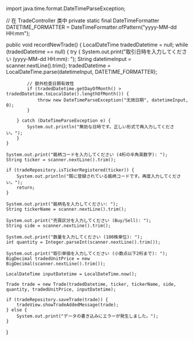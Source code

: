 import java.time.format.DateTimeParseException;

// 在 TradeController 类中
private static final DateTimeFormatter DATETIME_FORMATTER = DateTimeFormatter.ofPattern("yyyy-MM-dd HH:mm");

public void recordNewTrade() {
    LocalDateTime tradedDatetime = null;
    while (tradedDatetime == null) {
        try {
            System.out.print("取引日時を入力してください (yyyy-MM-dd HH:mm): ");
            String datetimeInput = scanner.nextLine().trim();
            tradedDatetime = LocalDateTime.parse(datetimeInput, DATETIME_FORMATTER);
            
            // 额外检查日期有效性
            if (tradedDatetime.getDayOfMonth() > tradedDatetime.toLocalDate().lengthOfMonth()) {
                throw new DateTimeParseException("无效日期", datetimeInput, 0);
            }
            
        } catch (DateTimeParseException e) {
            System.out.println("無効な日時です。正しい形式で再入力してください。");
        }
    }

    System.out.print("銘柄コードを入力してください (4桁の半角英数字): ");
    String ticker = scanner.nextLine().trim();

    if (tradeRepository.isTickerRegistered(ticker)) {
        System.out.println("既に登録されている銘柄コードです。再度入力してください。");
        return;
    }

    System.out.print("銘柄名を入力してください: ");
    String tickerName = scanner.nextLine().trim();

    System.out.print("売買区分を入力してください (Buy/Sell): ");
    String side = scanner.nextLine().trim();

    System.out.print("数量を入力してください (100株単位): ");
    int quantity = Integer.parseInt(scanner.nextLine().trim());

    System.out.print("取引単価を入力してください (小数点以下2桁まで): ");
    BigDecimal tradedUnitPrice = new BigDecimal(scanner.nextLine().trim());

    LocalDateTime inputDatetime = LocalDateTime.now();

    Trade trade = new Trade(tradedDatetime, ticker, tickerName, side, quantity, tradedUnitPrice, inputDatetime);

    if (tradeRepository.saveTrade(trade)) {
        tradeView.showTradeAddedMessage(trade);
    } else {
        System.out.print("データの書き込みにエラーが発生しました。");
    }
}
